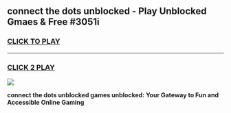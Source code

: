 
## connect the dots unblocked - Play Unblocked Gmaes & Free #3051i
<h3>
<a href="https://news.freeplayer.one?title=connect_the_dots_unblocked&ref=03M">CLICK TO PLAY</a></h3>
<hr>

<h3>
<a href="https://news.freeplayer.one?title=connect_the_dots_unblocked&ref=03M">CLICK 2 PLAY</a>
  
</h3>

<a href="https://news.freeplayer.one?title=connect_the_dots_unblocked&ref=03M"><img src="https://clearcache.store/games.png"></a>


**connect the dots unblocked games unblocked: Your Gateway to Fun and Accessible Online Gaming**
